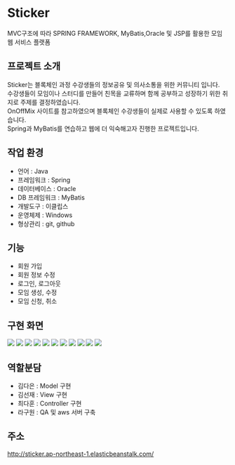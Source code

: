 # Sticker
MVC구조에 따라 SPRING FRAMEWORK, MyBatis,Oracle 및 JSP를 활용한 모임 웹 서비스 플랫폼

## 프로젝트 소개
Sticker는 블록체인 과정 수강생들의 정보공유 및 의사소통을 위한 커뮤니티 입니다.  
수강생들이 모임이나 스터디를 만들어 친목을 교류하며 함께 공부하고 성장하기 위한 취지로 주제를 결정하였습니다.  
OnOffMix 사이트를 참고하였으며 블록체인 수강생들이 실제로 사용할 수 있도록 하였습니다.  
Spring과 MyBatis를 연습하고 웹에 더 익숙해고자 진행한 프로젝트입니다.

## 작업 환경
- 언어 : Java
- 프레임워크 : Spring
- 데이터베이스 : Oracle
- DB 프레임워크 : MyBatis
- 개발도구 : 이클립스
- 운영체제 : Windows
- 형상관리 : git, github

## 기능
- 회원 가입
- 회원 정보 수정
- 로그인, 로그아웃
- 모임 생성, 수정
- 모임 신청, 취소

## 구현 화면
![](img/1.png)
![](img/2.png)
![](img/3.png)
![](img/4.png)
![](img/5.png)
![](img/6.png)
![](img/7.png)
![](img/8.png)
![](img/9.png)
![](img/10.png)
![](img/11.png)

## 역할분담
- 김다은 : Model 구현
- 김선재 : View 구현
- 최다훈 : Controller 구현
- 라구원 : QA 및 aws 서버 구축

## 주소
<http://sticker.ap-northeast-1.elasticbeanstalk.com/>
